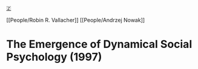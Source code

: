 [🇿](zotero://select/library/items/WLDYN4L8)

[[People/Robin R. Vallacher]] [[People/Andrzej Nowak]] 
# The Emergence of Dynamical Social Psychology (1997)

